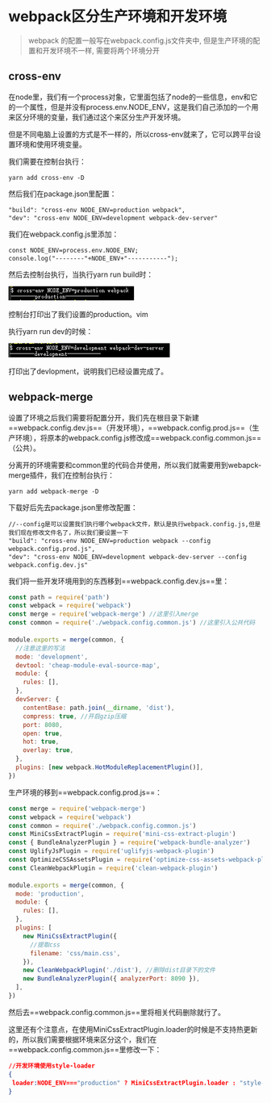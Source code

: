 # webpack区分生产环境和开发环境

> webpack 的配置一般写在webpack.config.js文件夹中, 但是生产环境的配置和开发环境不一样, 需要将两个环境分开

## cross-env

在node里，我们有一个process对象，它里面包括了node的一些信息，env和它的一个属性，但是并没有process.env.NODE_ENV，这是我们自己添加的一个用来区分环境的变量，我们通过这个来区分生产开发环境。

但是不同电脑上设置的方式是不一样的，所以cross-env就来了，它可以跨平台设置环境和使用环境变量。

我们需要在控制台执行：

```shell
yarn add cross-env -D
```

然后我们在package.json里配置：

```shell
"build": "cross-env NODE_ENV=production webpack",
"dev": "cross-env NODE_ENV=development webpack-dev-server"
```

我们在webpack.config.js里添加：

```shell
const NODE_ENV=process.env.NODE_ENV;
console.log("--------"+NODE_ENV+"-----------");
```

然后去控制台执行，当执行yarn run build时：

![在这里插入图片描述](webpack重构.assets/16903cbe8ec23b4e)

控制台打印出了我们设置的production。vim

执行yarn run dev的时候：

![在这里插入图片描述](webpack重构.assets/16903cbe8ed36e78)

打印出了devlopment，说明我们已经设置完成了。

## webpack-merge

设置了环境之后我们需要将配置分开，我们先在根目录下新建==webpack.config.dev.js==（开发环境），==webpack.config.prod.js==（生产环境），将原本的webpack.config.js修改成==webpack.config.common.js==（公共）。

分离开的环境需要和common里的代码合并使用，所以我们就需要用到webapck-merge插件，我们在控制台执行：

```shell
yarn add webpack-merge -D
```

下载好后先去package.json里修改配置：

```shell
//--config是可以设置我们执行哪个webpack文件，默认是执行webpack.config.js,但是我们现在修改文件名了，所以我们要设置一下
"build": "cross-env NODE_ENV=production webpack --config webpack.config.prod.js",
"dev": "cross-env NODE_ENV=development webpack-dev-server --config webpack.config.dev.js"
```

我们将一些开发环境用到的东西移到==webpack.config.dev.js==里：

```js
const path = require('path')
const webpack = require('webpack')
const merge = require('webpack-merge') //这里引入merge
const common = require('./webpack.config.common.js') //这里引入公共代码

module.exports = merge(common, {
  //注意这里的写法
  mode: 'development',
  devtool: 'cheap-module-eval-source-map',
  module: {
    rules: [],
  },
  devServer: {
    contentBase: path.join(__dirname, 'dist'),
    compress: true, //开启gzip压缩
    port: 8080,
    open: true,
    hot: true,
    overlay: true,
  },
  plugins: [new webpack.HotModuleReplacementPlugin()],
})
```

生产环境的移到==webpack.config.prod.js==：

```js
const merge = require('webpack-merge')
const webpack = require('webpack')
const common = require('./webpack.config.common.js')
const MiniCssExtractPlugin = require('mini-css-extract-plugin')
const { BundleAnalyzerPlugin } = require('webpack-bundle-analyzer')
const UglifyJsPlugin = require('uglifyjs-webpack-plugin')
const OptimizeCSSAssetsPlugin = require('optimize-css-assets-webpack-plugin')
const CleanWebpackPlugin = require('clean-webpack-plugin')

module.exports = merge(common, {
  mode: 'production',
  module: {
    rules: [],
  },
  plugins: [
    new MiniCssExtractPlugin({
      //提取css
      filename: 'css/main.css',
    }),
    new CleanWebpackPlugin('./dist'), //删除dist目录下的文件
    new BundleAnalyzerPlugin({ analyzerPort: 8090 }),
  ],
})
```

然后去==webpack.config.common.js==里将相关代码删除就行了。

这里还有个注意点，在使用MiniCssExtractPlugin.loader的时候是不支持热更新的，所以我们需要根据环境来区分这个，我们在==webpack.config.common.js==里修改一下：

```json
//开发环境使用style-loader
{
 loader:NODE_ENV==="production" ? MiniCssExtractPlugin.loader : "style-loader"
}
```
